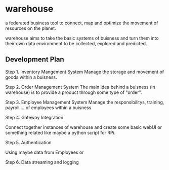 # warehouse
a federated business tool to connect, map and optimize the movement of resources on the planet.

warehouse aims to take the basic systems of buisness and turn them into their own data environment to be collected, explored and predicted.


## Development Plan

Step 1. Inventory Mangement System
  Manage the storage and movement of goods within a buisness.

Step 2. Order Management System
  The main idea behind a buisness (in warehouse) is to provide a product through some type of "order".

Step 3. Employee Management System
  Manage the responsibilitys, training, payroll ... of employees within a buisness

Step 4. Gateway Integration

  Connect together instances of warehouse and create some basic webUI or something related like maybe a python script for RPi.

Step 5. Authentication

  Using maybe data from Employees or 

Step 6. Data streaming and logging

